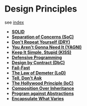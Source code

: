 # Design Principles

see [index](./index.md)

* **[SOLID](./solid.md)**
* **[Separation of Concerns (SoC)](./soc.md)**
* **[Don't Repeat Yourself (DRY)](./dry.md)**
* **[You Aren't Gonna Need It (YAGNI)](./yagni.md)**
* **[Keep It Simple, Stupid (KISS)](./kiss.md)**
* **[Defensive Programming](./defensive-programming.md)**
* **[Design by Contract (DbC)](./design-by-contract.md)**
* **[Fail-Fast](./fail-fast.md)**
* **[The Law of Demeter (LoD)](./law-of-demeter.md)**
* **[Tell, Don't Ask](./tell-dont-ask.md)**
* **[The Hollywood Principle (IoC)](./hollywood-principle.md)**
* **[Composition Over Inheritance](./composition-over-inheritance.md)**
* **[Program against Abstractions](./program-against-abstractions.md)**
* **[Encapsulate What Varies](./encapsulate-what-varies.md)**